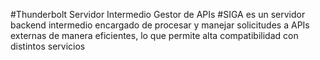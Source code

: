 #Thunderbolt Servidor Intermedio Gestor de APIs
#SIGA es un servidor backend intermedio encargado de procesar y manejar solicitudes a APIs externas de manera eficientes, lo que permite alta compatibilidad con distintos servicios